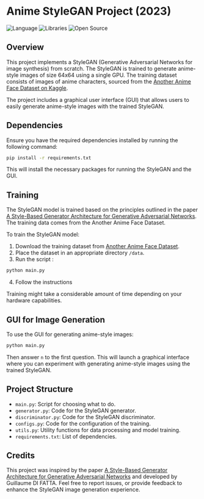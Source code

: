 # Anime StyleGAN Project (2023)

![Language](https://img.shields.io/badge/Language-Python-f2cb1b)
![Libraries](https://img.shields.io/badge/Libraries-Pytorch_Labml_TKinter-blue)
![Open Source](https://badges.frapsoft.com/os/v2/open-source.svg?v=103)

## Overview

This project implements a StyleGAN (Generative Adversarial Networks for image synthesis) from scratch. The StyleGAN is trained to generate anime-style images of size 64x64 using a single GPU. The training dataset consists of images of anime characters, sourced from the [Another Anime Face Dataset on Kaggle](https://www.kaggle.com/datasets/scribbless/another-anime-face-dataset/).

The project includes a graphical user interface (GUI) that allows users to easily generate anime-style images with the trained StyleGAN.

## Dependencies

Ensure you have the required dependencies installed by running the following command:

``` bash
pip install -r requirements.txt
```

This will install the necessary packages for running the StyleGAN and the GUI.

## Training

The StyleGAN model is trained based on the principles outlined in the paper [A Style-Based Generator Architecture for Generative Adversarial Networks](https://arxiv.org/pdf/1812.04948.pdf). The training data comes from the Another Anime Face Dataset.

To train the StyleGAN model:

1. Download the training dataset from [Another Anime Face Dataset](https://www.kaggle.com/datasets/scribbless/another-anime-face-dataset/).
2. Place the dataset in an appropriate directory `/data`.
3. Run the script :

```bash
python main.py
```

4. Follow the instructions

Training might take a considerable amount of time depending on your hardware capabilities.

## GUI for Image Generation

To use the GUI for generating anime-style images:

```bash
python main.py
```
Then answer `n` to the first question.
This will launch a graphical interface where you can experiment with generating anime-style images using the trained StyleGAN.

## Project Structure

- `main.py`: Script for choosing what to do.
- `generator.py`: Code for the StyleGAN generator.
- `discriminator.py`: Code for the StyleGAN discriminator.
- `configs.py`: Code for the configuration of the training.
- `utils.py`: Utility functions for data processing and model training.
- `requirements.txt`: List of dependencies.

<!-- ## Generated Images Example

<p align="center">
	<img src="ressources/img/game.JPG" width="400">
</p>

<p align="center">
	<img src="ressources/img/move.PNG" width="400">
</p> -->

## Credits

This project was inspired by the paper [A Style-Based Generator Architecture for Generative Adversarial Networks](https://arxiv.org/pdf/1812.04948.pdf) and developed by Guillaume DI FATTA. Feel free to report issues, or provide feedback to enhance the StyleGAN image generation experience.
